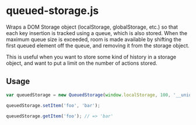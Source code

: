 # queued-storage.js #

Wraps a DOM Storage object (localStorage, globalStorage, etc.) so that each key insertion is tracked using a queue, which
is also stored. When the maximum queue size is exceeded, room is made available by shifting the first queued element off
the queue, and removing it from the storage object.

This is useful when you want to store some kind of history in a storage object, and want to put a limit on the number of actions stored.

## Usage

```javascript
var queuedStorage = new QueuedStorage(window.localStorage, 100, '__unique_queue_key');

queuedStorage.setItem('foo', 'bar');

queuedStorage.getItem('foo'); // => 'bar'

```

